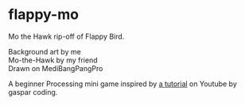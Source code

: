 # flappy-mo
Mo the Hawk rip-off of Flappy Bird.

Background art by me <br>
Mo-the-Hawk by my friend <br>
Drawn on MediBangPangPro

A beginner Processing mini game inspired by [a tutorial](https://www.youtube.com/watch?v=UIlzIwqmOYE) on Youtube by gaspar coding.
